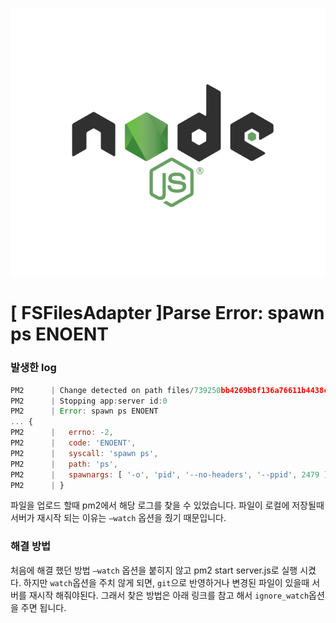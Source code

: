 ![](/study/assets/thumbnail_node.png)

# [ FSFilesAdapter ]Parse Error: spawn ps ENOENT

### 발생한 log
```js
PM2      | Change detected on path files/739250bb4269b8f136a76611b4438c85_image.png for app server - restarting
PM2      | Stopping app:server id:0
PM2      | Error: spawn ps ENOENT
... {
PM2      |   errno: -2,
PM2      |   code: 'ENOENT',
PM2      |   syscall: 'spawn ps',
PM2      |   path: 'ps',
PM2      |   spawnargs: [ '-o', 'pid', '--no-headers', '--ppid', 2479 ]
PM2      | }
```

파일을 업로드 할때 pm2에서 해당 로그를 찾을 수 있었습니다. 파일이 로컬에 저장될때 서버가 재시작 되는 이유는 `—watch` 옵션을 줬기 때문입니다. 

### 해결 방법
처음에 해결 했던 방법 `—watch` 옵션을 붙히지 않고 pm2 start server.js로 실행 시켰다. 하지만 `watch`옵션을 주치 않게 되면, `git`으로 반영하거나 변경된 파일이 있을때 서버를 재시작 해줘야된다. 그래서 찾은 방법은 아래 링크를 참고 해서 `ignore_watch`옵션을 주면 됩니다.
